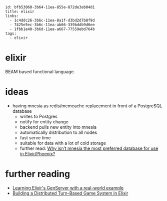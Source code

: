 ```
id: bfb53060-3b64-11ea-855e-872de3eb04d1
title: elixir
links:
  - 1c4ddc26-3b6c-11ea-8a1f-d3bd2d7b8f9d
  - 7425e5ec-3b6c-11ea-ab66-339bddb9d6ee
  - 1fbb1e40-3b6d-11ea-a667-77559ebd764b
tags:
  - elixir
```

# elixir

BEAM based functional language.

# ideas

* having mnesia as redis/memcache replacement in front of a PostgreSQL database
  * writes to Postgres
  * notify for entity change
  * backend pulls new entity into mnesia
  * automatically distribution to all nodes
  * fast serve time
  * suitable for data with a lot of cold storage
  * further read: [Why isn’t mnesia the most preferred database for use in Elixir/Phoenix?][1]

# further reading

* [Learning Elixir's GenServer with a real-world example][2]
* [Building a Distributed Turn-Based Game System in Elixir][3]

[1]: https://elixirforum.com/t/why-isn-t-mnesia-the-most-preferred-database-for-use-in-elixir-phoenix/16811/20
[2]: https://papercups.io/blog/genserver
[3]: https://fly.io/blog/building-a-distributed-turn-based-game-system-in-elixir/
